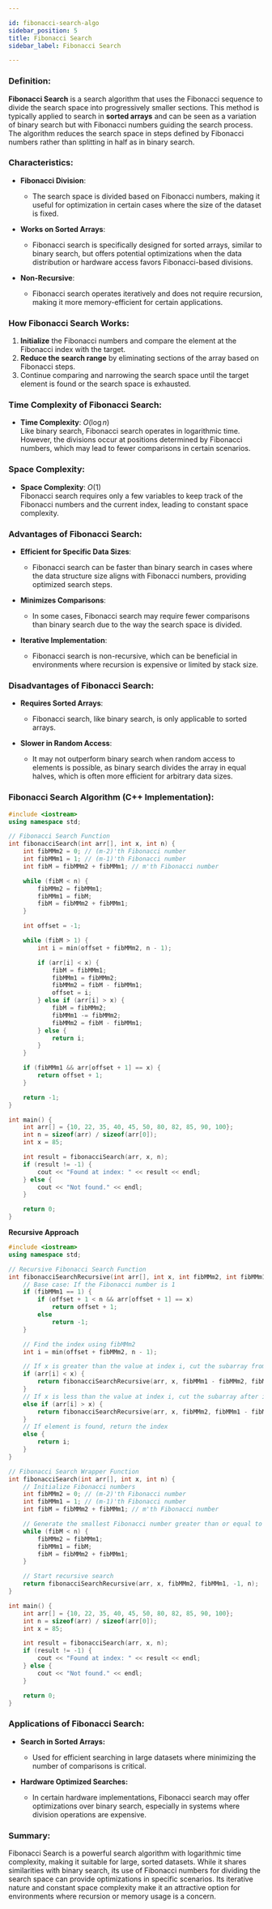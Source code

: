 ```yaml
---

id: fibonacci-search-algo  
sidebar_position: 5  
title: Fibonacci Search  
sidebar_label: Fibonacci Search  

---
```


### Definition:

**Fibonacci Search** is a search algorithm that uses the Fibonacci sequence to divide the search space into progressively smaller sections. This method is typically applied to search in **sorted arrays** and can be seen as a variation of binary search but with Fibonacci numbers guiding the search process. The algorithm reduces the search space in steps defined by Fibonacci numbers rather than splitting in half as in binary search.

### Characteristics:

- **Fibonacci Division**:
  - The search space is divided based on Fibonacci numbers, making it useful for optimization in certain cases where the size of the dataset is fixed.

- **Works on Sorted Arrays**:
  - Fibonacci search is specifically designed for sorted arrays, similar to binary search, but offers potential optimizations when the data distribution or hardware access favors Fibonacci-based divisions.

- **Non-Recursive**:
  - Fibonacci search operates iteratively and does not require recursion, making it more memory-efficient for certain applications.

### How Fibonacci Search Works:

1. **Initialize** the Fibonacci numbers and compare the element at the Fibonacci index with the target.
2. **Reduce the search range** by eliminating sections of the array based on Fibonacci steps.
3. Continue comparing and narrowing the search space until the target element is found or the search space is exhausted.

### Time Complexity of Fibonacci Search:

- **Time Complexity**: $O(\log n)$  
  Like binary search, Fibonacci search operates in logarithmic time. However, the divisions occur at positions determined by Fibonacci numbers, which may lead to fewer comparisons in certain scenarios.

### Space Complexity:

- **Space Complexity**: $O(1)$  
  Fibonacci search requires only a few variables to keep track of the Fibonacci numbers and the current index, leading to constant space complexity.

### Advantages of Fibonacci Search:

- **Efficient for Specific Data Sizes**:
  - Fibonacci search can be faster than binary search in cases where the data structure size aligns with Fibonacci numbers, providing optimized search steps.

- **Minimizes Comparisons**:
  - In some cases, Fibonacci search may require fewer comparisons than binary search due to the way the search space is divided.

- **Iterative Implementation**:
  - Fibonacci search is non-recursive, which can be beneficial in environments where recursion is expensive or limited by stack size.

### Disadvantages of Fibonacci Search:

- **Requires Sorted Arrays**:
  - Fibonacci search, like binary search, is only applicable to sorted arrays.

- **Slower in Random Access**:
  - It may not outperform binary search when random access to elements is possible, as binary search divides the array in equal halves, which is often more efficient for arbitrary data sizes.

### Fibonacci Search Algorithm (C++ Implementation):

```cpp
#include <iostream>
using namespace std;

// Fibonacci Search Function
int fibonacciSearch(int arr[], int x, int n) {
    int fibMMm2 = 0; // (m-2)'th Fibonacci number
    int fibMMm1 = 1; // (m-1)'th Fibonacci number
    int fibM = fibMMm2 + fibMMm1; // m'th Fibonacci number

    while (fibM < n) {
        fibMMm2 = fibMMm1;
        fibMMm1 = fibM;
        fibM = fibMMm2 + fibMMm1;
    }

    int offset = -1;

    while (fibM > 1) {
        int i = min(offset + fibMMm2, n - 1);

        if (arr[i] < x) {
            fibM = fibMMm1;
            fibMMm1 = fibMMm2;
            fibMMm2 = fibM - fibMMm1;
            offset = i;
        } else if (arr[i] > x) {
            fibM = fibMMm2;
            fibMMm1 -= fibMMm2;
            fibMMm2 = fibM - fibMMm1;
        } else {
            return i;
        }
    }

    if (fibMMm1 && arr[offset + 1] == x) {
        return offset + 1;
    }

    return -1;
}

int main() {
    int arr[] = {10, 22, 35, 40, 45, 50, 80, 82, 85, 90, 100};
    int n = sizeof(arr) / sizeof(arr[0]);
    int x = 85;

    int result = fibonacciSearch(arr, x, n);
    if (result != -1) {
        cout << "Found at index: " << result << endl;
    } else {
        cout << "Not found." << endl;
    }

    return 0;
}
```

**Recursive Approach**

```cpp
#include <iostream>
using namespace std;

// Recursive Fibonacci Search Function
int fibonacciSearchRecursive(int arr[], int x, int fibMMm2, int fibMMm1, int offset, int n) {
    // Base case: If the Fibonacci number is 1
    if (fibMMm1 == 1) {
        if (offset + 1 < n && arr[offset + 1] == x)
            return offset + 1;
        else
            return -1;
    }

    // Find the index using fibMMm2
    int i = min(offset + fibMMm2, n - 1);

    // If x is greater than the value at index i, cut the subarray from offset to i
    if (arr[i] < x) {
        return fibonacciSearchRecursive(arr, x, fibMMm1 - fibMMm2, fibMMm2, i, n);
    }
    // If x is less than the value at index i, cut the subarray after i+1
    else if (arr[i] > x) {
        return fibonacciSearchRecursive(arr, x, fibMMm2, fibMMm1 - fibMMm2, offset, n);
    }
    // If element is found, return the index
    else {
        return i;
    }
}

// Fibonacci Search Wrapper Function
int fibonacciSearch(int arr[], int x, int n) {
    // Initialize Fibonacci numbers
    int fibMMm2 = 0; // (m-2)'th Fibonacci number
    int fibMMm1 = 1; // (m-1)'th Fibonacci number
    int fibM = fibMMm2 + fibMMm1; // m'th Fibonacci number

    // Generate the smallest Fibonacci number greater than or equal to n
    while (fibM < n) {
        fibMMm2 = fibMMm1;
        fibMMm1 = fibM;
        fibM = fibMMm2 + fibMMm1;
    }

    // Start recursive search
    return fibonacciSearchRecursive(arr, x, fibMMm2, fibMMm1, -1, n);
}

int main() {
    int arr[] = {10, 22, 35, 40, 45, 50, 80, 82, 85, 90, 100};
    int n = sizeof(arr) / sizeof(arr[0]);
    int x = 85;

    int result = fibonacciSearch(arr, x, n);
    if (result != -1) {
        cout << "Found at index: " << result << endl;
    } else {
        cout << "Not found." << endl;
    }

    return 0;
}
```

### Applications of Fibonacci Search:

- **Search in Sorted Arrays:**
    - Used for efficient searching in large datasets where minimizing the number of comparisons is critical.

- **Hardware Optimized Searches:**
    - In certain hardware implementations, Fibonacci search may offer optimizations over binary search, especially in systems where division operations are expensive.

### Summary:


Fibonacci Search is a powerful search algorithm with logarithmic time complexity, making it suitable for large, sorted datasets. While it shares similarities with binary search, its use of Fibonacci numbers for dividing the search space can provide optimizations in specific scenarios. Its iterative nature and constant space complexity make it an attractive option for environments where recursion or memory usage is a concern.
